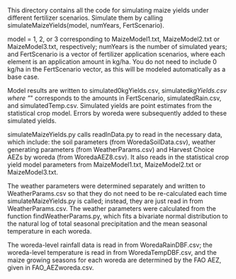This directory contains all the code for simulating maize yields under different fertilizer scenarios. Simulate them by calling simulateMaizeYields(model, numYears, FertScenario).

model = 1, 2, or 3 corresponding to MaizeModel1.txt, MaizeModel2.txt or MaizeModel3.txt, respectively;
numYears is the number of simulated years;
and FertScenario is a vector of fertilizer application scenarios, where each element is an application amount in kg/ha.
You do not need to include 0 kg/ha in the FertScenario vector, as this will be modeled automatically as a base case.

Model results are written to simulated0kgYields.csv, simulated*kgYields.csv where "*" corresponds to the amounts in FertScenario, simulatedRain.csv, and simulatedTemp.csv. Simulated yields are point estimates from the statistical crop model.
Errors by woreda were subsequently added to these simulated yields.

simulateMaizeYields.py calls readInData.py to read in the necessary data, which include:
the soil parameters (from WoredaSoilData.csv), 
weather generating parameters (from WeatherParams.csv)
and Harvest Choice AEZs by woreda (from WoredaAEZ8.csv).
It also reads in the statistical crop yield model parameters from MaizeModel1.txt, MaizeModel2.txt or MaizeModel3.txt.

The weather parameters were determined separately and written to WeatherParams.csv so that they do not need to be re-calculated each time simulateMaizeYields.py is called; instead, they are just read in from WeatherParams.csv.
The weather parameters were calculated from the function findWeatherParams.py, which fits a bivariate normal distribution to the natural log of total seasonal precipitation and the mean seasonal temperature in each woreda.

The woreda-level rainfall data is read in from WoredaRainDBF.csv; 
the woreda-level temperature is read in from WoredaTempDBF.csv,
and the maize growing seasons for each woreda are determined by the FAO AEZ, given in FAO_AEZworeda.csv.
